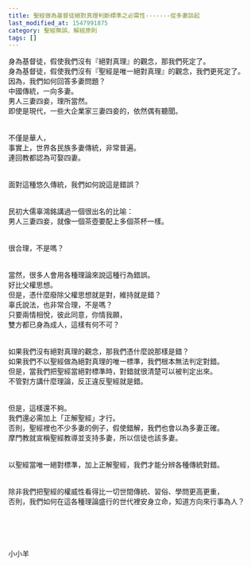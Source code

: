 ```yaml
---
title: 聖經做為基督徒絕對真理判斷標準之必需性-------從多妻談起
last_modified_at: 1547991875
category: 聖經無誤、解經原則
tags: []
---
```


<p>身為基督徒，假使我們沒有『絕對真理』的觀念，那我們死定了。<br/>身為基督徒，假使我們沒有『聖經是唯一絕對真理』的觀念，我們更死定了。<br/>因為，我們如何回答多妻問題？<br/><!--more-->中國傳統，一向多妻。<br/>男人三妻四妾，理所當然。<br/>即使是現代，一些大企業家三妻四妾的，依然偶有聽聞。<br/><br/><br/>不僅是華人，<br/>事實上，世界各民族多妻傳統，非常普遍。<br/>連回教都認為可娶四妻。<br/><br/><br/>面對這種悠久傳統，我們如何說這是錯誤？<br/><br/><br/>民初大儒辜鴻銘講過一個很出名的比喻：<br/>男人三妻四妾，就像一個茶壺要配上多個茶杯一樣。<br/><br/><br/>很合理，不是嗎？<br/><br/><br/>當然，很多人會用各種理論來說這種行為錯誤。<br/>好比父權思想。<br/>但是，憑什麼廢除父權思想就是對，維持就是錯？<br/>辜氏說法，也非常合理，不是嗎？<br/>只要兩情相悅，彼此同意，你情我願，<br/>雙方都已身為成人，這樣有何不可？<br/><br/><br/>如果我們沒有絕對真理的觀念，那我們憑什麼說那樣是錯？<br/>如果我們不以聖經做為絕對真理的唯一標準，我們根本無法判定對錯。<br/>但是，當我們把聖經當絕對標準時，對錯就很清楚可以被判定出來。<br/>不管對方講什麼理論，反正違反聖經就是錯。<br/><br/><br/>但是，這樣還不夠。<br/>我們還必需加上「正解聖經」才行。<br/>否則，聖經裡也不少多妻的例子，假使錯解，我們也會以為多妻正確。<br/>摩門教就宣稱聖經教導並支持多妻，所以信徒也該多妻。<br/><br/><br/>以聖經當唯一絕對標準，加上正解聖經，我們才能分辨各種傳統對錯。<br/><br/><br/>除非我們把聖經的權威性看得比一切世間傳統、習俗、學問更高更重，<br/>否則，我們如何在這各種理論盛行的世代裡安身立命，知道方向來行事為人？<br/><br/><br/><br/><br/><br/>小小羊<br/><br/><br/><br/><br/><br/>
</p>